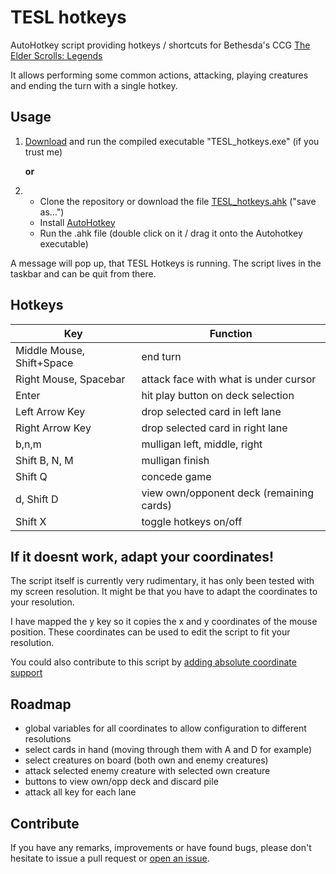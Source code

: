 # TESL hotkeys

AutoHotkey script providing hotkeys / shortcuts for Bethesda's CCG [The Elder Scrolls: Legends][1]

It allows performing some common actions, attacking, playing creatures and ending the turn with a single hotkey.

## Usage

1. [Download][2] and run the compiled executable "TESL_hotkeys.exe" (if you trust me)

    __or__

2. * Clone the repository or download the file [TESL_hotkeys.ahk][3] ("save as...")
   * Install [AutoHotkey][4]
   * Run the .ahk file (double click on it / drag it onto the Autohotkey executable)

A message will pop up, that TESL Hotkeys is running.
The script lives in the taskbar and can be quit from there.

##  Hotkeys

Key | Function
--- | ---
Middle Mouse, Shift+Space | end turn  
Right Mouse, Spacebar | attack face with what is under cursor    
Enter | hit play button on deck selection  
Left Arrow Key | drop selected card in left lane  
Right Arrow Key | drop selected card in right lane  
b,n,m | mulligan left, middle, right  
Shift B, N, M | mulligan finish
Shift Q | concede game  
d, Shift D | view own/opponent deck (remaining cards)
Shift X | toggle hotkeys on/off   

## If it doesnt work, adapt your coordinates!

The script itself is currently very rudimentary, it has only been tested with my screen resolution. It might be that you have to adapt the coordinates to your resolution.

I have mapped the y key so it copies the x and y coordinates of the mouse position. These coordinates can be used to edit the script to fit your resolution.

You could also contribute to this script by [adding absolute coordinate support][5]

## Roadmap

- global variables for all coordinates to allow configuration to different resolutions
- select cards in hand (moving through them with A and D for example)
- select creatures on board (both own and enemy creatures)
- attack selected enemy creature with selected own creature
- buttons to view own/opp deck and discard pile
- attack all key for each lane

## Contribute
If you have any remarks, improvements or have found bugs, please don't hesitate to issue a pull request or [open an issue][6].

[1]: https://legends.bethesda.net/
[2]: https://github.com/minotalen/TESL-hotkey/raw/master/TESL_hotkeys.exe
[3]: https://raw.githubusercontent.com/minotalen/TESL-hotkey/master/TESL_hotkeys.ahk
[4]: http://ahkscript.org/download/
[5]: https://github.com/minotalen/TESL-hotkey/issues/2
[6]: https://github.com/minotalen/TESL-hotkey/issues/new
